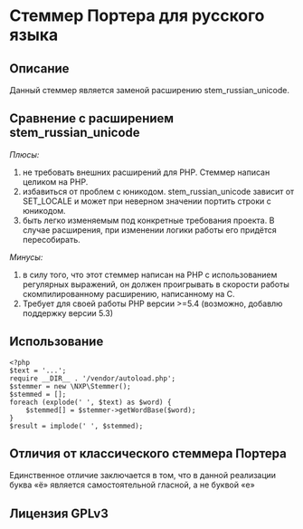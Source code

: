 # Стеммер Портера для русского языка

## Описание

Данный стеммер является заменой расширению stem_russian_unicode.

## Сравнение с расширением stem_russian_unicode

*Плюсы:*

1. не требовать внешних расширений для PHP. Стеммер написан целиком на PHP.
2. избавиться от проблем с юникодом. stem_russian_unicode зависит от SET_LOCALE и может при неверном значении портить строки с юникодом.
3. быть легко изменяемым под конкретные требования проекта. В случае расширения, при изменении логики работы его придётся пересобирать.

*Минусы:*

1. в силу того, что этот стеммер написан на PHP с использованием регулярных выражений, он должен проигрывать в скорости работы скомпилированному расширению, написанному на C.
2. Требует для своей работы PHP версии >=5.4 (возможно, добавлю поддержку версии 5.3)

## Использование

    <?php
    $text = '...';
    require __DIR__ . '/vendor/autoload.php';
    $stemmer = new \NXP\Stemmer();
    $stemmed = [];
    foreach (explode(' ', $text) as $word) {
        $stemmed[] = $stemmer->getWordBase($word);
    }
    $result = implode(' ', $stemmed);

## Отличия от классического стеммера Портера

Единственное отличие заключается в том, что в данной реализации буква «ё» является самостоятельной гласной, а не буквой «е»

## Лицензия GPLv3

